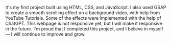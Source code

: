 It's my first project built using HTML, CSS, and JavaScript.
I also used GSAP to create a smooth scrolling effect on a background video, with help from YouTube Tutorials.
Some of the effects were implemented with the help of ChatGPT.
This webpage is not responsive yet, but I will make it responsive in the future.
I'm proud that I completed this project, and I believe in myself — I will continue to improve and grow.

